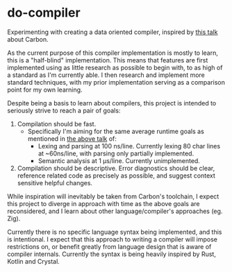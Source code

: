 # do-compiler
Experimenting with creating a data oriented compiler, inspired by [this talk](https://youtu.be/ZI198eFghJk) about Carbon.

As the current purpose of this compiler implementation is mostly to learn, this is a "half-blind" implementation.
This means that features are first implemented using as little research as possible to begin with, to as high of a standard as I'm currently able.
I then research and implement more standard techniques, with my prior implementation serving as a comparison point for my own learning.

Despite being a basis to learn about compilers, this project is intended to seriously strive to reach a pair of goals:

1. Compilation should be fast.
    - Specifically I'm aiming for the same average runtime goals as mentioned in [the above talk](https://youtu.be/ZI198eFghJk) of:
      - Lexing and parsing at 100 ns/line. Currently lexing 80 char lines at ~60ns/line, with parsing only partially implemented.
      - Semantic analysis at 1 μs/line. Currently unimplemented.
2. Compilation should be descriptive. Error diagnostics should be clear, reference related code as precisely as possible, and suggest context sensitive helpful changes.

While inspiration will inevitably be taken from Carbon's toolchain, I expect this project to diverge in approach with time as the above goals are reconsidered, and I learn about other language/compiler's approaches (eg. Zig).

Currently there is no specific language syntax being implemented, and this is intentional.
I expect that this approach to writing a compiler will impose restrictions on, or benefit greatly from language design that is aware of compiler internals.
Currently the syntax is being heavily inspired by Rust, Kotlin and Crystal.
